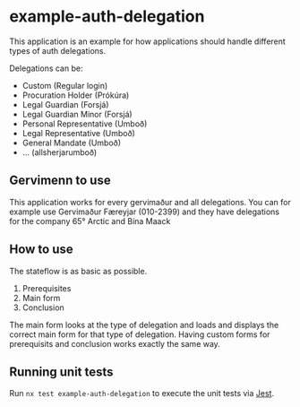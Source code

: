 # example-auth-delegation

This application is an example for how applications should handle different types of auth delegations.

Delegations can be:

- Custom (Regular login)
- Procuration Holder (Prókúra)
- Legal Guardian (Forsjá)
- Legal Guardian Minor (Forsjá)
- Personal Representative (Umboð)
- Legal Representative (Umboð)
- General Mandate (Umboð)
- ... (allsherjarumboð)

## Gervimenn to use

This application works for every gervimaður and all delegations.
You can for example use Gervimaður Færeyjar (010-2399) and they have delegations for the company 65° Arctic and Bína Maack

## How to use

The stateflow is as basic as possible.

1. Prerequisites
2. Main form
3. Conclusion

The main form looks at the type of delegation and loads and displays the correct main form for that type of delegation.
Having custom forms for prerequisits and conclusion works exactly the same way.

## Running unit tests

Run `nx test example-auth-delegation` to execute the unit tests via [Jest](https://jestjs.io).

